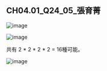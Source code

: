 ## CH04.01_Q24_05_張育菁 

![image](https://github.com/user-attachments/assets/ab23e1a0-1b58-4b68-9507-3a89ef236db5)

![image](https://github.com/user-attachments/assets/6682b2d4-b815-437e-acb4-c6bce2915392)

共有 2 * 2 * 2 * 2 = 16種可能。

![image](https://github.com/user-attachments/assets/dd2d1e2c-0d6b-4538-a6fa-b59838afb41d)

